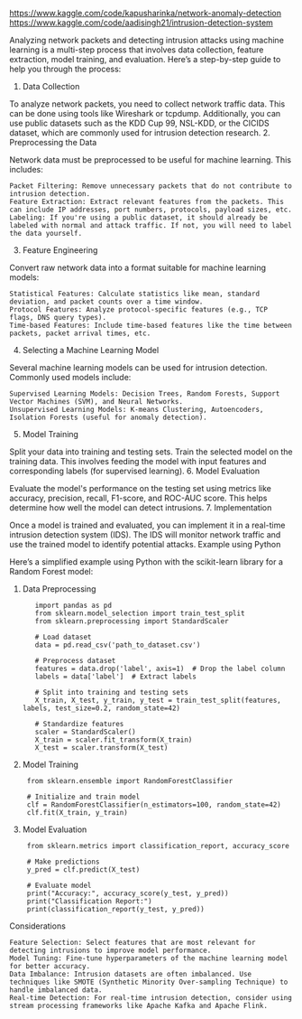 https://www.kaggle.com/code/kapusharinka/network-anomaly-detection
https://www.kaggle.com/code/aadisingh21/intrusion-detection-system

Analyzing network packets and detecting intrusion attacks using machine learning is a multi-step process that involves data collection, feature extraction, model training, and evaluation. Here’s a step-by-step guide to help you through the process:
1. Data Collection

To analyze network packets, you need to collect network traffic data. This can be done using tools like Wireshark or tcpdump. Additionally, you can use public datasets such as the KDD Cup 99, NSL-KDD, or the CICIDS dataset, which are commonly used for intrusion detection research.
2. Preprocessing the Data

Network data must be preprocessed to be useful for machine learning. This includes:

    Packet Filtering: Remove unnecessary packets that do not contribute to intrusion detection.
    Feature Extraction: Extract relevant features from the packets. This can include IP addresses, port numbers, protocols, payload sizes, etc.
    Labeling: If you're using a public dataset, it should already be labeled with normal and attack traffic. If not, you will need to label the data yourself.

3. Feature Engineering

Convert raw network data into a format suitable for machine learning models:

    Statistical Features: Calculate statistics like mean, standard deviation, and packet counts over a time window.
    Protocol Features: Analyze protocol-specific features (e.g., TCP flags, DNS query types).
    Time-based Features: Include time-based features like the time between packets, packet arrival times, etc.

4. Selecting a Machine Learning Model

Several machine learning models can be used for intrusion detection. Commonly used models include:

    Supervised Learning Models: Decision Trees, Random Forests, Support Vector Machines (SVM), and Neural Networks.
    Unsupervised Learning Models: K-means Clustering, Autoencoders, Isolation Forests (useful for anomaly detection).

5. Model Training

Split your data into training and testing sets. Train the selected model on the training data. This involves feeding the model with input features and corresponding labels (for supervised learning).
6. Model Evaluation

Evaluate the model's performance on the testing set using metrics like accuracy, precision, recall, F1-score, and ROC-AUC score. This helps determine how well the model can detect intrusions.
7. Implementation

Once a model is trained and evaluated, you can implement it in a real-time intrusion detection system (IDS). The IDS will monitor network traffic and use the trained model to identify potential attacks.
Example using Python

Here’s a simplified example using Python with the scikit-learn library for a Random Forest model:
1. Data Preprocessing


          import pandas as pd
          from sklearn.model_selection import train_test_split
          from sklearn.preprocessing import StandardScaler
          
          # Load dataset
          data = pd.read_csv('path_to_dataset.csv')
          
          # Preprocess dataset
          features = data.drop('label', axis=1)  # Drop the label column
          labels = data['label']  # Extract labels
          
          # Split into training and testing sets
          X_train, X_test, y_train, y_test = train_test_split(features, labels, test_size=0.2, random_state=42)
          
          # Standardize features
          scaler = StandardScaler()
          X_train = scaler.fit_transform(X_train)
          X_test = scaler.transform(X_test)

2. Model Training


        from sklearn.ensemble import RandomForestClassifier
        
        # Initialize and train model
        clf = RandomForestClassifier(n_estimators=100, random_state=42)
        clf.fit(X_train, y_train)

3. Model Evaluation

        from sklearn.metrics import classification_report, accuracy_score
        
        # Make predictions
        y_pred = clf.predict(X_test)
        
        # Evaluate model
        print("Accuracy:", accuracy_score(y_test, y_pred))
        print("Classification Report:")
        print(classification_report(y_test, y_pred))

Considerations

    Feature Selection: Select features that are most relevant for detecting intrusions to improve model performance.
    Model Tuning: Fine-tune hyperparameters of the machine learning model for better accuracy.
    Data Imbalance: Intrusion datasets are often imbalanced. Use techniques like SMOTE (Synthetic Minority Over-sampling Technique) to handle imbalanced data.
    Real-time Detection: For real-time intrusion detection, consider using stream processing frameworks like Apache Kafka and Apache Flink.
